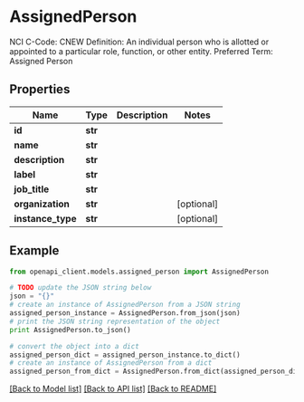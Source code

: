 # AssignedPerson

NCI C-Code: CNEW Definition: An individual person who is allotted or appointed to a particular role, function, or other entity. Preferred Term: Assigned Person

## Properties
Name | Type | Description | Notes
------------ | ------------- | ------------- | -------------
**id** | **str** |  | 
**name** | **str** |  | 
**description** | **str** |  | 
**label** | **str** |  | 
**job_title** | **str** |  | 
**organization** | **str** |  | [optional] 
**instance_type** | **str** |  | [optional] 

## Example

```python
from openapi_client.models.assigned_person import AssignedPerson

# TODO update the JSON string below
json = "{}"
# create an instance of AssignedPerson from a JSON string
assigned_person_instance = AssignedPerson.from_json(json)
# print the JSON string representation of the object
print AssignedPerson.to_json()

# convert the object into a dict
assigned_person_dict = assigned_person_instance.to_dict()
# create an instance of AssignedPerson from a dict
assigned_person_from_dict = AssignedPerson.from_dict(assigned_person_dict)
```
[[Back to Model list]](../README.md#documentation-for-models) [[Back to API list]](../README.md#documentation-for-api-endpoints) [[Back to README]](../README.md)


